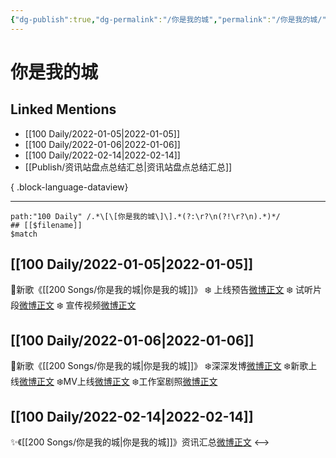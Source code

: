```yaml
---
{"dg-publish":true,"dg-permalink":"/你是我的城","permalink":"/你是我的城/","created":"2022-12-22T15:50:44.000+08:00","updated":"2023-08-24T17:56:03.577+08:00"}
---
```


# 你是我的城

## Linked Mentions
- [[100 Daily/2022-01-05\|2022-01-05]]
- [[100 Daily/2022-01-06\|2022-01-06]]
- [[100 Daily/2022-02-14\|2022-02-14]]
- [[Publish/资讯站盘点总结汇总\|资讯站盘点总结汇总]]

{ .block-language-dataview}

---

```expander
path:"100 Daily" /.*\[\[你是我的城\]\].*(?:\r?\n(?!\r?\n).*)*/
## [[$filename]]
$match
```
## [[100 Daily/2022-01-05\|2022-01-05]]
🌟新歌《[[200 Songs/你是我的城\|你是我的城]]》
❄️ 上线预告[微博正文](https://m.weibo.cn/6466290670/4722313767682793)
❄️ 试听片段[微博正文](https://m.weibo.cn/6466290670/4722350170571126)
❄️ 宣传视频[微博正文](https://m.weibo.cn/6466290670/4722357845103365)
## [[100 Daily/2022-01-06\|2022-01-06]]
🌟新歌《[[200 Songs/你是我的城\|你是我的城]]》
❄️深深发博[微博正文](https://m.weibo.cn/6466290670/4722583347659587)
❄️新歌上线[微博正文](https://m.weibo.cn/6466290670/4722434856976843)
❄️MV上线[微博正文](https://m.weibo.cn/6466290670/4722582379825876)
❄️工作室剧照[微博正文](https://m.weibo.cn/6466290670/4722614675442150)
## [[100 Daily/2022-02-14\|2022-02-14]]
✨《[[200 Songs/你是我的城\|你是我的城]]》资讯汇总[微博正文](https://m.weibo.cn/6466290670/4736839065536811)
<-->